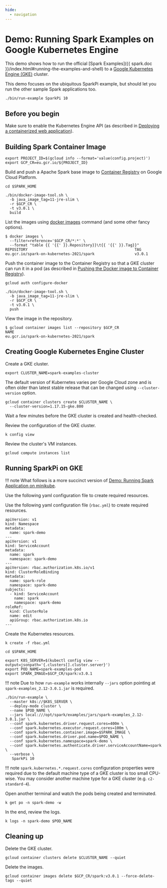 ```yaml
---
hide:
  - navigation
---
```


# Demo: Running Spark Examples on Google Kubernetes Engine

This demo shows how to run the official [Spark Examples]({{ spark.doc }}/index.html#running-the-examples-and-shell) to a [Google Kubernetes Engine (GKE)](https://cloud.google.com/kubernetes-engine) cluster.

This demo focuses on the ubiquitous SparkPi example, but should let you run the other sample Spark applications too.

```text
./bin/run-example SparkPi 10
```

## Before you begin

Make sure to enable the Kubernetes Engine API (as described in [Deploying a containerized web application](https://cloud.google.com/kubernetes-engine/docs/tutorials/hello-app#before-you-begin)).

## Building Spark Container Image

```text
export PROJECT_ID=$(gcloud info --format='value(config.project)')
export GCP_CR=eu.gcr.io/${PROJECT_ID}
```

Build and push a Apache Spark base image to [Container Registry](https://cloud.google.com/container-registry/docs) on Google Cloud Platform.

```text
cd $SPARK_HOME
```

```text
./bin/docker-image-tool.sh \
  -b java_image_tag=11-jre-slim \
  -r $GCP_CR \
  -t v3.0.1 \
  build
```

List the images using [docker images](https://docs.docker.com/engine/reference/commandline/images/) command (and some other fancy options).

```text
$ docker images \
  --filter=reference='$GCP_CR/*:*' \
  --format "table {{ '{{' }}.Repository}}\t{{ '{{' }}.Tag}}"
REPOSITORY                                                TAG
eu.gcr.io/spark-on-kubernetes-2021/spark                  v3.0.1
```

Push the container image to the Container Registry so that a GKE cluster can run it in a pod (as described in [Pushing the Docker image to Container Registry](https://cloud.google.com/kubernetes-engine/docs/tutorials/hello-app#pushing_the_docker_image_to)).

```text
gcloud auth configure-docker
```

```text
./bin/docker-image-tool.sh \
  -b java_image_tag=11-jre-slim \
  -r $GCP_CR \
  -t v3.0.1 \
  push
```

View the image in the repository.

```text
$ gcloud container images list --repository $GCP_CR
NAME
eu.gcr.io/spark-on-kubernetes-2021/spark
```

## Creating Google Kubernetes Engine Cluster

Create a GKE cluster.

```text
export CLUSTER_NAME=spark-examples-cluster
```

The default version of Kubernetes varies per Google Cloud zone and is often older than latest stable release that can be changed using `--cluster-version` option.

```text
gcloud container clusters create $CLUSTER_NAME \
  --cluster-version=1.17.15-gke.800
```

Wait a few minutes before the GKE cluster is created and health-checked.

Review the configuration of the GKE cluster.

```text
k config view
```

Review the cluster's VM instances.

```text
gcloud compute instances list
```

## Running SparkPi on GKE

!!! note
    What follows is a more succinct version of [Demo: Running Spark Application on minikube](running-spark-application-on-minikube.md).

Use the following yaml configuration file to create required resources.

Use the following yaml configuration file (`rbac.yml`) to create required resources.

```text
apiVersion: v1
kind: Namespace
metadata:
  name: spark-demo
---
apiVersion: v1
kind: ServiceAccount
metadata:
  name: spark
  namespace: spark-demo
---
apiVersion: rbac.authorization.k8s.io/v1
kind: ClusterRoleBinding
metadata:
  name: spark-role
  namespace: spark-demo
subjects:
  - kind: ServiceAccount
    name: spark
    namespace: spark-demo
roleRef:
  kind: ClusterRole
  name: edit
  apiGroup: rbac.authorization.k8s.io
---
```

Create the Kubernetes resources.

```text
k create -f rbac.yml
```

```text
cd $SPARK_HOME
```

```text
export K8S_SERVER=$(kubectl config view --output=jsonpath='{.clusters[].cluster.server}')
export POD_NAME=spark-examples-pod
export SPARK_IMAGE=$GCP_CR/spark:v3.0.1
```

!!! note
    Due to how `run-example` works internally `--jars` option pointing at `spark-examples_2.12-3.0.1.jar` is required.

```text
./bin/run-example \
  --master k8s://$K8S_SERVER \
  --deploy-mode cluster \
  --name $POD_NAME \
  --jars local:///opt/spark/examples/jars/spark-examples_2.12-3.0.1.jar \
  --conf spark.kubernetes.driver.request.cores=400m \
  --conf spark.kubernetes.executor.request.cores=100m \
  --conf spark.kubernetes.container.image=$SPARK_IMAGE \
  --conf spark.kubernetes.driver.pod.name=$POD_NAME \
  --conf spark.kubernetes.namespace=spark-demo \
  --conf spark.kubernetes.authenticate.driver.serviceAccountName=spark \
  --verbose \
   SparkPi 10
```

!!! note
    `spark.kubernetes.*.request.cores` configuration properties were required due to the default machine type of a GKE cluster is too small CPU-wise. You may consider another machine type for a GKE cluster (e.g. `c2-standard-4`).

Open another terminal and watch the pods being created and terminated.

```text
k get po -n spark-demo -w
```

In the end, review the logs.

```text
k logs -n spark-demo $POD_NAME
```

## Cleaning up

Delete the GKE cluster.

```text
gcloud container clusters delete $CLUSTER_NAME --quiet
```

Delete the images.

```text
gcloud container images delete $GCP_CR/spark:v3.0.1 --force-delete-tags --quiet
```

